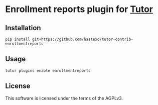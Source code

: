 # Enrollment reports plugin for [Tutor](https://docs.tutor.overhang.io)

## Installation

    pip install git+https://github.com/hastexo/tutor-contrib-enrollmentreports

## Usage

    tutor plugins enable enrollmentreports

## License

This software is licensed under the terms of the AGPLv3.
